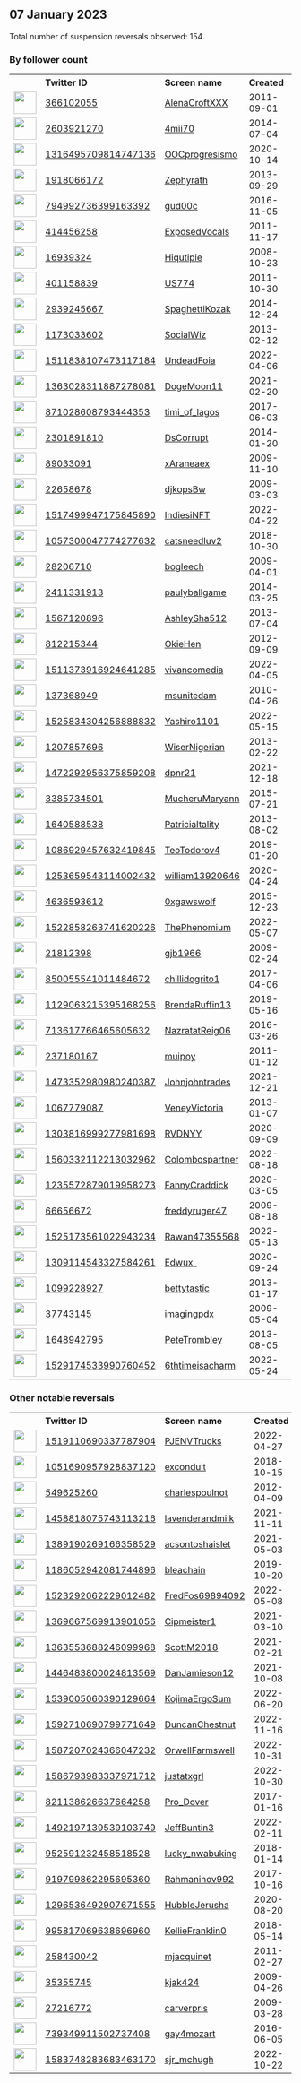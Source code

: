 
## 07 January 2023
Total number of suspension reversals observed: 154.

### By follower count
<table><tr><th></th><th align="left">Twitter ID</th><th align="left">Screen name</th>
<th align="left">Created</th><th align="left">Status</th><th align="left">Suspended</th><th align="left">Followers</th>
<tr><td><a href="https://pbs.twimg.com/profile_images/1569154689589190656/qghULSB3_normal.jpg"><img src="https://pbs.twimg.com/profile_images/1569154689589190656/qghULSB3_normal.jpg" width="40px" height="40px" align="center"/></a></td><td><a href="https://twitter.com/intent/user?user_id=366102055">366102055</a></td><td><a href="https://twitter.com/AlenaCroftXXX">AlenaCroftXXX</a></td><td>2011-09-01</td><td align="center"></td><td>2022-12-15</td><td>304244</td></tr>
<tr><td><a href="https://pbs.twimg.com/profile_images/1611446646134415366/zNNdDrfW_normal.jpg"><img src="https://pbs.twimg.com/profile_images/1611446646134415366/zNNdDrfW_normal.jpg" width="40px" height="40px" align="center"/></a></td><td><a href="https://twitter.com/intent/user?user_id=2603921270">2603921270</a></td><td><a href="https://twitter.com/4mii70">4mii70</a></td><td>2014-07-04</td><td align="center"></td><td>2022-12-21</td><td>284731</td></tr>
<tr><td><a href="https://pbs.twimg.com/profile_images/1609560662178516994/S2bBnRr5_normal.jpg"><img src="https://pbs.twimg.com/profile_images/1609560662178516994/S2bBnRr5_normal.jpg" width="40px" height="40px" align="center"/></a></td><td><a href="https://twitter.com/intent/user?user_id=1316495709814747136">1316495709814747136</a></td><td><a href="https://twitter.com/OOCprogresismo">OOCprogresismo</a></td><td>2020-10-14</td><td align="center"></td><td>2023-01-01</td><td>165377</td></tr>
<tr><td><a href="https://pbs.twimg.com/profile_images/1611269343697936384/v3Ejyr5B_normal.jpg"><img src="https://pbs.twimg.com/profile_images/1611269343697936384/v3Ejyr5B_normal.jpg" width="40px" height="40px" align="center"/></a></td><td><a href="https://twitter.com/intent/user?user_id=1918066172">1918066172</a></td><td><a href="https://twitter.com/Zephyrath">Zephyrath</a></td><td>2013-09-29</td><td align="center"></td><td>2022-12-07</td><td>133582</td></tr>
<tr><td><a href="https://pbs.twimg.com/profile_images/1313255895363661826/TdxRRqHe_normal.jpg"><img src="https://pbs.twimg.com/profile_images/1313255895363661826/TdxRRqHe_normal.jpg" width="40px" height="40px" align="center"/></a></td><td><a href="https://twitter.com/intent/user?user_id=794992736399163392">794992736399163392</a></td><td><a href="https://twitter.com/gud00c">gud00c</a></td><td>2016-11-05</td><td align="center"></td><td>2022-11-25</td><td>128374</td></tr>
<tr><td><a href="https://pbs.twimg.com/profile_images/1478829906331119619/tadDpH1G_normal.jpg"><img src="https://pbs.twimg.com/profile_images/1478829906331119619/tadDpH1G_normal.jpg" width="40px" height="40px" align="center"/></a></td><td><a href="https://twitter.com/intent/user?user_id=414456258">414456258</a></td><td><a href="https://twitter.com/ExposedVocals">ExposedVocals</a></td><td>2011-11-17</td><td align="center"></td><td>2022-12-30</td><td>128371</td></tr>
<tr><td><a href="https://pbs.twimg.com/profile_images/3212071244/52340fcb91e6ebb5990e496b8f4cc083_normal.png"><img src="https://pbs.twimg.com/profile_images/3212071244/52340fcb91e6ebb5990e496b8f4cc083_normal.png" width="40px" height="40px" align="center"/></a></td><td><a href="https://twitter.com/intent/user?user_id=16939324">16939324</a></td><td><a href="https://twitter.com/Hiqutipie">Hiqutipie</a></td><td>2008-10-23</td><td align="center"></td><td>2022-12-23</td><td>115605</td></tr>
<tr><td><a href="https://pbs.twimg.com/profile_images/717890908012879872/7A88qq9c_normal.jpg"><img src="https://pbs.twimg.com/profile_images/717890908012879872/7A88qq9c_normal.jpg" width="40px" height="40px" align="center"/></a></td><td><a href="https://twitter.com/intent/user?user_id=401158839">401158839</a></td><td><a href="https://twitter.com/US774">US774</a></td><td>2011-10-30</td><td align="center"></td><td>2022-12-30</td><td>38392</td></tr>
<tr><td><a href="https://pbs.twimg.com/profile_images/1591790198181994498/JX8z7gGM_normal.jpg"><img src="https://pbs.twimg.com/profile_images/1591790198181994498/JX8z7gGM_normal.jpg" width="40px" height="40px" align="center"/></a></td><td><a href="https://twitter.com/intent/user?user_id=2939245667">2939245667</a></td><td><a href="https://twitter.com/SpaghettiKozak">SpaghettiKozak</a></td><td>2014-12-24</td><td align="center"></td><td>2022-11-24</td><td>34852</td></tr>
<tr><td><a href="https://pbs.twimg.com/profile_images/666341921351036929/0AKCi4_i_normal.jpg"><img src="https://pbs.twimg.com/profile_images/666341921351036929/0AKCi4_i_normal.jpg" width="40px" height="40px" align="center"/></a></td><td><a href="https://twitter.com/intent/user?user_id=1173033602">1173033602</a></td><td><a href="https://twitter.com/SocialWiz">SocialWiz</a></td><td>2013-02-12</td><td align="center"></td><td>2022-12-20</td><td>33727</td></tr>
<tr><td><a href="https://pbs.twimg.com/profile_images/1517330264204234753/2-YEQne6_normal.jpg"><img src="https://pbs.twimg.com/profile_images/1517330264204234753/2-YEQne6_normal.jpg" width="40px" height="40px" align="center"/></a></td><td><a href="https://twitter.com/intent/user?user_id=1511838107473117184">1511838107473117184</a></td><td><a href="https://twitter.com/UndeadFoia">UndeadFoia</a></td><td>2022-04-06</td><td align="center"></td><td>2022-08-05</td><td>32333</td></tr>
<tr><td><a href="https://pbs.twimg.com/profile_images/1482495984794062849/Kz0dzsY1_normal.jpg"><img src="https://pbs.twimg.com/profile_images/1482495984794062849/Kz0dzsY1_normal.jpg" width="40px" height="40px" align="center"/></a></td><td><a href="https://twitter.com/intent/user?user_id=1363028311887278081">1363028311887278081</a></td><td><a href="https://twitter.com/DogeMoon11">DogeMoon11</a></td><td>2021-02-20</td><td align="center"></td><td>2022-12-17</td><td>21887</td></tr>
<tr><td><a href="https://pbs.twimg.com/profile_images/1398013734652682246/XTNtn53b_normal.jpg"><img src="https://pbs.twimg.com/profile_images/1398013734652682246/XTNtn53b_normal.jpg" width="40px" height="40px" align="center"/></a></td><td><a href="https://twitter.com/intent/user?user_id=871028608793444353">871028608793444353</a></td><td><a href="https://twitter.com/timi_of_lagos">timi_of_lagos</a></td><td>2017-06-03</td><td align="center"></td><td></td><td>20870</td></tr>
<tr><td><a href="https://pbs.twimg.com/profile_images/1585971291621888002/SOeCFyjn_normal.jpg"><img src="https://pbs.twimg.com/profile_images/1585971291621888002/SOeCFyjn_normal.jpg" width="40px" height="40px" align="center"/></a></td><td><a href="https://twitter.com/intent/user?user_id=2301891810">2301891810</a></td><td><a href="https://twitter.com/DsCorrupt">DsCorrupt</a></td><td>2014-01-20</td><td align="center"></td><td>2023-01-05</td><td>18719</td></tr>
<tr><td><a href="https://pbs.twimg.com/profile_images/988169114073124870/rmkRi2F3_normal.jpg"><img src="https://pbs.twimg.com/profile_images/988169114073124870/rmkRi2F3_normal.jpg" width="40px" height="40px" align="center"/></a></td><td><a href="https://twitter.com/intent/user?user_id=89033091">89033091</a></td><td><a href="https://twitter.com/xAraneaex">xAraneaex</a></td><td>2009-11-10</td><td align="center"></td><td>2023-01-02</td><td>10220</td></tr>
<tr><td><a href="https://pbs.twimg.com/profile_images/1086307920940285953/UKPSZ1ym_normal.jpg"><img src="https://pbs.twimg.com/profile_images/1086307920940285953/UKPSZ1ym_normal.jpg" width="40px" height="40px" align="center"/></a></td><td><a href="https://twitter.com/intent/user?user_id=22658678">22658678</a></td><td><a href="https://twitter.com/djkopsBw">djkopsBw</a></td><td>2009-03-03</td><td align="center"></td><td>2022-09-18</td><td>7304</td></tr>
<tr><td><a href="https://pbs.twimg.com/profile_images/1579454585915281408/hy4c2Zgw_normal.jpg"><img src="https://pbs.twimg.com/profile_images/1579454585915281408/hy4c2Zgw_normal.jpg" width="40px" height="40px" align="center"/></a></td><td><a href="https://twitter.com/intent/user?user_id=1517499947175845890">1517499947175845890</a></td><td><a href="https://twitter.com/IndiesiNFT">IndiesiNFT</a></td><td>2022-04-22</td><td align="center"></td><td>2022-12-01</td><td>5995</td></tr>
<tr><td><a href="https://pbs.twimg.com/profile_images/1611524812328812544/hlEZAWBI_normal.jpg"><img src="https://pbs.twimg.com/profile_images/1611524812328812544/hlEZAWBI_normal.jpg" width="40px" height="40px" align="center"/></a></td><td><a href="https://twitter.com/intent/user?user_id=1057300047774277632">1057300047774277632</a></td><td><a href="https://twitter.com/catsneedluv2">catsneedluv2</a></td><td>2018-10-30</td><td align="center"></td><td>2022-03-17</td><td>4462</td></tr>
<tr><td><a href="https://pbs.twimg.com/profile_images/425314260/weedthumb_normal.jpg"><img src="https://pbs.twimg.com/profile_images/425314260/weedthumb_normal.jpg" width="40px" height="40px" align="center"/></a></td><td><a href="https://twitter.com/intent/user?user_id=28206710">28206710</a></td><td><a href="https://twitter.com/bogleech">bogleech</a></td><td>2009-04-01</td><td align="center"></td><td>2022-11-06</td><td>4396</td></tr>
<tr><td><a href="https://pbs.twimg.com/profile_images/573264629658361856/Ix2IeWKe_normal.jpeg"><img src="https://pbs.twimg.com/profile_images/573264629658361856/Ix2IeWKe_normal.jpeg" width="40px" height="40px" align="center"/></a></td><td><a href="https://twitter.com/intent/user?user_id=2411331913">2411331913</a></td><td><a href="https://twitter.com/paulyballgame">paulyballgame</a></td><td>2014-03-25</td><td align="center"></td><td></td><td>3826</td></tr>
<tr><td><a href="https://pbs.twimg.com/profile_images/1338911327650246657/EQkVH8Lf_normal.jpg"><img src="https://pbs.twimg.com/profile_images/1338911327650246657/EQkVH8Lf_normal.jpg" width="40px" height="40px" align="center"/></a></td><td><a href="https://twitter.com/intent/user?user_id=1567120896">1567120896</a></td><td><a href="https://twitter.com/AshleySha512">AshleySha512</a></td><td>2013-07-04</td><td align="center"></td><td>2022-07-09</td><td>3579</td></tr>
<tr><td><a href="https://pbs.twimg.com/profile_images/1226130663419654146/k9KbPBM1_normal.jpg"><img src="https://pbs.twimg.com/profile_images/1226130663419654146/k9KbPBM1_normal.jpg" width="40px" height="40px" align="center"/></a></td><td><a href="https://twitter.com/intent/user?user_id=812215344">812215344</a></td><td><a href="https://twitter.com/OkieHen">OkieHen</a></td><td>2012-09-09</td><td align="center"></td><td></td><td>3224</td></tr>
<tr><td><a href="https://pbs.twimg.com/profile_images/1607959505652056072/IzZGW7bd_normal.jpg"><img src="https://pbs.twimg.com/profile_images/1607959505652056072/IzZGW7bd_normal.jpg" width="40px" height="40px" align="center"/></a></td><td><a href="https://twitter.com/intent/user?user_id=1511373916924641285">1511373916924641285</a></td><td><a href="https://twitter.com/vivancomedia">vivancomedia</a></td><td>2022-04-05</td><td align="center"></td><td>2023-01-05</td><td>2737</td></tr>
<tr><td><a href="https://pbs.twimg.com/profile_images/815702027321966592/Bz8qbFpP_normal.jpg"><img src="https://pbs.twimg.com/profile_images/815702027321966592/Bz8qbFpP_normal.jpg" width="40px" height="40px" align="center"/></a></td><td><a href="https://twitter.com/intent/user?user_id=137368949">137368949</a></td><td><a href="https://twitter.com/msunitedam">msunitedam</a></td><td>2010-04-26</td><td align="center"></td><td>2022-10-27</td><td>2507</td></tr>
<tr><td><a href="https://pbs.twimg.com/profile_images/1591466770895880193/-iBQVzTJ_normal.jpg"><img src="https://pbs.twimg.com/profile_images/1591466770895880193/-iBQVzTJ_normal.jpg" width="40px" height="40px" align="center"/></a></td><td><a href="https://twitter.com/intent/user?user_id=1525834304256888832">1525834304256888832</a></td><td><a href="https://twitter.com/Yashiro1101">Yashiro1101</a></td><td>2022-05-15</td><td align="center"></td><td>2022-11-21</td><td>2473</td></tr>
<tr><td><a href="https://pbs.twimg.com/profile_images/1561665399632044032/mWpV-Gq1_normal.jpg"><img src="https://pbs.twimg.com/profile_images/1561665399632044032/mWpV-Gq1_normal.jpg" width="40px" height="40px" align="center"/></a></td><td><a href="https://twitter.com/intent/user?user_id=1207857696">1207857696</a></td><td><a href="https://twitter.com/WiserNigerian">WiserNigerian</a></td><td>2013-02-22</td><td align="center"></td><td>2022-12-30</td><td>2321</td></tr>
<tr><td><a href="https://pbs.twimg.com/profile_images/1586476874099744774/84hz4syZ_normal.jpg"><img src="https://pbs.twimg.com/profile_images/1586476874099744774/84hz4syZ_normal.jpg" width="40px" height="40px" align="center"/></a></td><td><a href="https://twitter.com/intent/user?user_id=1472292956375859208">1472292956375859208</a></td><td><a href="https://twitter.com/dpnr21">dpnr21</a></td><td>2021-12-18</td><td align="center"></td><td>2022-11-08</td><td>2078</td></tr>
<tr><td><a href="https://pbs.twimg.com/profile_images/1451990086082568192/Mr1-wIY9_normal.jpg"><img src="https://pbs.twimg.com/profile_images/1451990086082568192/Mr1-wIY9_normal.jpg" width="40px" height="40px" align="center"/></a></td><td><a href="https://twitter.com/intent/user?user_id=3385734501">3385734501</a></td><td><a href="https://twitter.com/MucheruMaryann">MucheruMaryann</a></td><td>2015-07-21</td><td align="center"></td><td>2022-12-30</td><td>1886</td></tr>
<tr><td><a href="https://pbs.twimg.com/profile_images/1611141106200154113/URPXBbBJ_normal.jpg"><img src="https://pbs.twimg.com/profile_images/1611141106200154113/URPXBbBJ_normal.jpg" width="40px" height="40px" align="center"/></a></td><td><a href="https://twitter.com/intent/user?user_id=1640588538">1640588538</a></td><td><a href="https://twitter.com/PatriciaItality">PatriciaItality</a></td><td>2013-08-02</td><td align="center"></td><td></td><td>1652</td></tr>
<tr><td><a href="https://pbs.twimg.com/profile_images/1486487394945835009/u1UfkzaZ_normal.jpg"><img src="https://pbs.twimg.com/profile_images/1486487394945835009/u1UfkzaZ_normal.jpg" width="40px" height="40px" align="center"/></a></td><td><a href="https://twitter.com/intent/user?user_id=1086929457632419845">1086929457632419845</a></td><td><a href="https://twitter.com/TeoTodorov4">TeoTodorov4</a></td><td>2019-01-20</td><td align="center"></td><td>2022-07-26</td><td>1549</td></tr>
<tr><td><a href="https://pbs.twimg.com/profile_images/1253659756041994240/Ag2Q_J0W_normal.jpg"><img src="https://pbs.twimg.com/profile_images/1253659756041994240/Ag2Q_J0W_normal.jpg" width="40px" height="40px" align="center"/></a></td><td><a href="https://twitter.com/intent/user?user_id=1253659543114002432">1253659543114002432</a></td><td><a href="https://twitter.com/william13920646">william13920646</a></td><td>2020-04-24</td><td align="center"></td><td>2022-12-22</td><td>1525</td></tr>
<tr><td><a href="https://pbs.twimg.com/profile_images/1593648776194899969/weHvoOq-_normal.jpg"><img src="https://pbs.twimg.com/profile_images/1593648776194899969/weHvoOq-_normal.jpg" width="40px" height="40px" align="center"/></a></td><td><a href="https://twitter.com/intent/user?user_id=4636593612">4636593612</a></td><td><a href="https://twitter.com/0xgawswolf">0xgawswolf</a></td><td>2015-12-23</td><td align="center"></td><td>2022-12-13</td><td>1464</td></tr>
<tr><td><a href="https://pbs.twimg.com/profile_images/1546306336517939202/-tEWABfw_normal.jpg"><img src="https://pbs.twimg.com/profile_images/1546306336517939202/-tEWABfw_normal.jpg" width="40px" height="40px" align="center"/></a></td><td><a href="https://twitter.com/intent/user?user_id=1522858263741620226">1522858263741620226</a></td><td><a href="https://twitter.com/ThePhenomium">ThePhenomium</a></td><td>2022-05-07</td><td align="center"></td><td>2022-09-12</td><td>1296</td></tr>
<tr><td><a href="https://pbs.twimg.com/profile_images/1547214577082966016/UF7kOJ4Z_normal.jpg"><img src="https://pbs.twimg.com/profile_images/1547214577082966016/UF7kOJ4Z_normal.jpg" width="40px" height="40px" align="center"/></a></td><td><a href="https://twitter.com/intent/user?user_id=21812398">21812398</a></td><td><a href="https://twitter.com/gjb1966">gjb1966</a></td><td>2009-02-24</td><td align="center"></td><td>2022-10-21</td><td>1240</td></tr>
<tr><td><a href="https://pbs.twimg.com/profile_images/850058355519488001/ioo1aBJt_normal.jpg"><img src="https://pbs.twimg.com/profile_images/850058355519488001/ioo1aBJt_normal.jpg" width="40px" height="40px" align="center"/></a></td><td><a href="https://twitter.com/intent/user?user_id=850055541011484672">850055541011484672</a></td><td><a href="https://twitter.com/chillidogrito1">chillidogrito1</a></td><td>2017-04-06</td><td align="center"></td><td>2022-10-29</td><td>1238</td></tr>
<tr><td><a href="https://pbs.twimg.com/profile_images/1558387612699791361/Y0l44Gsp_normal.jpg"><img src="https://pbs.twimg.com/profile_images/1558387612699791361/Y0l44Gsp_normal.jpg" width="40px" height="40px" align="center"/></a></td><td><a href="https://twitter.com/intent/user?user_id=1129063215395168256">1129063215395168256</a></td><td><a href="https://twitter.com/BrendaRuffin13">BrendaRuffin13</a></td><td>2019-05-16</td><td align="center"></td><td>2022-12-23</td><td>1165</td></tr>
<tr><td><a href="https://pbs.twimg.com/profile_images/765267406759587840/n1d9LFvs_normal.jpg"><img src="https://pbs.twimg.com/profile_images/765267406759587840/n1d9LFvs_normal.jpg" width="40px" height="40px" align="center"/></a></td><td><a href="https://twitter.com/intent/user?user_id=713617766465605632">713617766465605632</a></td><td><a href="https://twitter.com/NazratatReig06">NazratatReig06</a></td><td>2016-03-26</td><td align="center"></td><td>2022-12-03</td><td>1145</td></tr>
<tr><td><a href="https://pbs.twimg.com/profile_images/1597254434047766528/R3WzFr0l_normal.jpg"><img src="https://pbs.twimg.com/profile_images/1597254434047766528/R3WzFr0l_normal.jpg" width="40px" height="40px" align="center"/></a></td><td><a href="https://twitter.com/intent/user?user_id=237180167">237180167</a></td><td><a href="https://twitter.com/muipoy">muipoy</a></td><td>2011-01-12</td><td align="center"></td><td>2023-01-01</td><td>1044</td></tr>
<tr><td><a href="https://pbs.twimg.com/profile_images/1593085407201206272/vVwebxNx_normal.jpg"><img src="https://pbs.twimg.com/profile_images/1593085407201206272/vVwebxNx_normal.jpg" width="40px" height="40px" align="center"/></a></td><td><a href="https://twitter.com/intent/user?user_id=1473352980980240387">1473352980980240387</a></td><td><a href="https://twitter.com/Johnjohntrades">Johnjohntrades</a></td><td>2021-12-21</td><td align="center"></td><td>2023-01-04</td><td>1028</td></tr>
<tr><td><a href="https://pbs.twimg.com/profile_images/1093046019850469376/JmaQ9rTT_normal.jpg"><img src="https://pbs.twimg.com/profile_images/1093046019850469376/JmaQ9rTT_normal.jpg" width="40px" height="40px" align="center"/></a></td><td><a href="https://twitter.com/intent/user?user_id=1067779087">1067779087</a></td><td><a href="https://twitter.com/VeneyVictoria">VeneyVictoria</a></td><td>2013-01-07</td><td align="center"></td><td></td><td>1026</td></tr>
<tr><td><a href="https://pbs.twimg.com/profile_images/1611976619656187905/pVuDZZQa_normal.jpg"><img src="https://pbs.twimg.com/profile_images/1611976619656187905/pVuDZZQa_normal.jpg" width="40px" height="40px" align="center"/></a></td><td><a href="https://twitter.com/intent/user?user_id=1303816999277981698">1303816999277981698</a></td><td><a href="https://twitter.com/RVDNYY">RVDNYY</a></td><td>2020-09-09</td><td align="center"></td><td></td><td>995</td></tr>
<tr><td><a href="https://pbs.twimg.com/profile_images/1560332493613678594/kn6N-e_f_normal.png"><img src="https://pbs.twimg.com/profile_images/1560332493613678594/kn6N-e_f_normal.png" width="40px" height="40px" align="center"/></a></td><td><a href="https://twitter.com/intent/user?user_id=1560332112213032962">1560332112213032962</a></td><td><a href="https://twitter.com/Colombospartner">Colombospartner</a></td><td>2022-08-18</td><td align="center"></td><td>2022-12-11</td><td>972</td></tr>
<tr><td><a href="https://pbs.twimg.com/profile_images/1395518770995728384/ctVicRRR_normal.jpg"><img src="https://pbs.twimg.com/profile_images/1395518770995728384/ctVicRRR_normal.jpg" width="40px" height="40px" align="center"/></a></td><td><a href="https://twitter.com/intent/user?user_id=1235572879019958273">1235572879019958273</a></td><td><a href="https://twitter.com/FannyCraddick">FannyCraddick</a></td><td>2020-03-05</td><td align="center"></td><td>2022-07-16</td><td>882</td></tr>
<tr><td><a href="https://pbs.twimg.com/profile_images/725258089490833408/9PKCRr_H_normal.jpg"><img src="https://pbs.twimg.com/profile_images/725258089490833408/9PKCRr_H_normal.jpg" width="40px" height="40px" align="center"/></a></td><td><a href="https://twitter.com/intent/user?user_id=66656672">66656672</a></td><td><a href="https://twitter.com/freddyruger47">freddyruger47</a></td><td>2009-08-18</td><td align="center"></td><td></td><td>815</td></tr>
<tr><td><a href="https://pbs.twimg.com/profile_images/1525908039597015044/5WjynoLd_normal.jpg"><img src="https://pbs.twimg.com/profile_images/1525908039597015044/5WjynoLd_normal.jpg" width="40px" height="40px" align="center"/></a></td><td><a href="https://twitter.com/intent/user?user_id=1525173561022943234">1525173561022943234</a></td><td><a href="https://twitter.com/Rawan47355568">Rawan47355568</a></td><td>2022-05-13</td><td align="center"></td><td>2023-01-06</td><td>758</td></tr>
<tr><td><a href="https://pbs.twimg.com/profile_images/1598800825463316501/qdQMzdRa_normal.jpg"><img src="https://pbs.twimg.com/profile_images/1598800825463316501/qdQMzdRa_normal.jpg" width="40px" height="40px" align="center"/></a></td><td><a href="https://twitter.com/intent/user?user_id=1309114543327584261">1309114543327584261</a></td><td><a href="https://twitter.com/Edwux_">Edwux_</a></td><td>2020-09-24</td><td align="center"></td><td>2023-01-02</td><td>734</td></tr>
<tr><td><a href="https://pbs.twimg.com/profile_images/1611418484721729561/stW5srDC_normal.jpg"><img src="https://pbs.twimg.com/profile_images/1611418484721729561/stW5srDC_normal.jpg" width="40px" height="40px" align="center"/></a></td><td><a href="https://twitter.com/intent/user?user_id=1099228927">1099228927</a></td><td><a href="https://twitter.com/bettytastic">bettytastic</a></td><td>2013-01-17</td><td align="center"></td><td></td><td>728</td></tr>
<tr><td><a href="https://pbs.twimg.com/profile_images/1570584710870609920/nV_DQl8x_normal.jpg"><img src="https://pbs.twimg.com/profile_images/1570584710870609920/nV_DQl8x_normal.jpg" width="40px" height="40px" align="center"/></a></td><td><a href="https://twitter.com/intent/user?user_id=37743145">37743145</a></td><td><a href="https://twitter.com/imagingpdx">imagingpdx</a></td><td>2009-05-04</td><td align="center"></td><td>2022-12-23</td><td>688</td></tr>
<tr><td><a href="https://abs.twimg.com/sticky/default_profile_images/default_profile_normal.png"><img src="https://abs.twimg.com/sticky/default_profile_images/default_profile_normal.png" width="40px" height="40px" align="center"/></a></td><td><a href="https://twitter.com/intent/user?user_id=1648942795">1648942795</a></td><td><a href="https://twitter.com/PeteTrombley">PeteTrombley</a></td><td>2013-08-05</td><td align="center"></td><td>2022-07-17</td><td>685</td></tr>
<tr><td><a href="https://pbs.twimg.com/profile_images/1547292298114916354/GoNBLYF-_normal.jpg"><img src="https://pbs.twimg.com/profile_images/1547292298114916354/GoNBLYF-_normal.jpg" width="40px" height="40px" align="center"/></a></td><td><a href="https://twitter.com/intent/user?user_id=1529174533990760452">1529174533990760452</a></td><td><a href="https://twitter.com/6thtimeisacharm">6thtimeisacharm</a></td><td>2022-05-24</td><td align="center"></td><td>2022-10-19</td><td>668</td></tr>
</table>

### Other notable reversals
<table><tr><th></th><th align="left">Twitter ID</th><th align="left">Screen name</th>
<th align="left">Created</th><th align="left">Status</th><th align="left">Suspended</th><th align="left">Followers</th>
<tr><td><a href="https://pbs.twimg.com/profile_images/1532122936680669185/RVfBTfC__normal.jpg"><img src="https://pbs.twimg.com/profile_images/1532122936680669185/RVfBTfC__normal.jpg" width="40px" height="40px" align="center"/></a></td><td><a href="https://twitter.com/intent/user?user_id=1519110690337787904">1519110690337787904</a></td><td><a href="https://twitter.com/PJENVTrucks">PJENVTrucks</a></td><td>2022-04-27</td><td align="center"></td><td>2022-12-23</td><td>235</td></tr>
<tr><td><a href="https://pbs.twimg.com/profile_images/1590347108632117248/gIGSisYq_normal.jpg"><img src="https://pbs.twimg.com/profile_images/1590347108632117248/gIGSisYq_normal.jpg" width="40px" height="40px" align="center"/></a></td><td><a href="https://twitter.com/intent/user?user_id=1051690957928837120">1051690957928837120</a></td><td><a href="https://twitter.com/exconduit">exconduit</a></td><td>2018-10-15</td><td align="center"></td><td>2022-12-08</td><td>89</td></tr>
<tr><td><a href="https://abs.twimg.com/sticky/default_profile_images/default_profile_normal.png"><img src="https://abs.twimg.com/sticky/default_profile_images/default_profile_normal.png" width="40px" height="40px" align="center"/></a></td><td><a href="https://twitter.com/intent/user?user_id=549625260">549625260</a></td><td><a href="https://twitter.com/charlespoulnot">charlespoulnot</a></td><td>2012-04-09</td><td align="center"></td><td>2022-12-29</td><td>185</td></tr>
<tr><td><a href="https://pbs.twimg.com/profile_images/1509288698222891011/pLmBX-hZ_normal.jpg"><img src="https://pbs.twimg.com/profile_images/1509288698222891011/pLmBX-hZ_normal.jpg" width="40px" height="40px" align="center"/></a></td><td><a href="https://twitter.com/intent/user?user_id=1458818075743113216">1458818075743113216</a></td><td><a href="https://twitter.com/lavenderandmilk">lavenderandmilk</a></td><td>2021-11-11</td><td align="center"></td><td>2023-01-03</td><td>336</td></tr>
<tr><td><a href="https://pbs.twimg.com/profile_images/1455882557824831489/q1QxLksh_normal.jpg"><img src="https://pbs.twimg.com/profile_images/1455882557824831489/q1QxLksh_normal.jpg" width="40px" height="40px" align="center"/></a></td><td><a href="https://twitter.com/intent/user?user_id=1389190269166358529">1389190269166358529</a></td><td><a href="https://twitter.com/acsontoshaislet">acsontoshaislet</a></td><td>2021-05-03</td><td align="center"></td><td>2023-01-05</td><td>102</td></tr>
<tr><td><a href="https://pbs.twimg.com/profile_images/1355653859859976192/ZAlBkMMV_normal.jpg"><img src="https://pbs.twimg.com/profile_images/1355653859859976192/ZAlBkMMV_normal.jpg" width="40px" height="40px" align="center"/></a></td><td><a href="https://twitter.com/intent/user?user_id=1186052942081744896">1186052942081744896</a></td><td><a href="https://twitter.com/bleachain">bleachain</a></td><td>2019-10-20</td><td align="center"></td><td>2022-12-17</td><td>39</td></tr>
<tr><td><a href="https://pbs.twimg.com/profile_images/1599357410665062400/WV6AXybO_normal.jpg"><img src="https://pbs.twimg.com/profile_images/1599357410665062400/WV6AXybO_normal.jpg" width="40px" height="40px" align="center"/></a></td><td><a href="https://twitter.com/intent/user?user_id=1523292062229012482">1523292062229012482</a></td><td><a href="https://twitter.com/FredFos69894092">FredFos69894092</a></td><td>2022-05-08</td><td align="center"></td><td>2022-12-25</td><td>2</td></tr>
<tr><td><a href="https://pbs.twimg.com/profile_images/1441306641497051136/UbfpZpH9_normal.jpg"><img src="https://pbs.twimg.com/profile_images/1441306641497051136/UbfpZpH9_normal.jpg" width="40px" height="40px" align="center"/></a></td><td><a href="https://twitter.com/intent/user?user_id=1369667569913901056">1369667569913901056</a></td><td><a href="https://twitter.com/Cipmeister1">Cipmeister1</a></td><td>2021-03-10</td><td align="center"></td><td>2022-12-24</td><td>16</td></tr>
<tr><td><a href="https://pbs.twimg.com/profile_images/1521308377938378756/OrBzYcYs_normal.jpg"><img src="https://pbs.twimg.com/profile_images/1521308377938378756/OrBzYcYs_normal.jpg" width="40px" height="40px" align="center"/></a></td><td><a href="https://twitter.com/intent/user?user_id=1363553688246099968">1363553688246099968</a></td><td><a href="https://twitter.com/ScottM2018">ScottM2018</a></td><td>2021-02-21</td><td align="center"></td><td>2022-12-15</td><td>53</td></tr>
<tr><td><a href="https://pbs.twimg.com/profile_images/1446715403305107459/Fyefv-gs_normal.jpg"><img src="https://pbs.twimg.com/profile_images/1446715403305107459/Fyefv-gs_normal.jpg" width="40px" height="40px" align="center"/></a></td><td><a href="https://twitter.com/intent/user?user_id=1446483800024813569">1446483800024813569</a></td><td><a href="https://twitter.com/DanJamieson12">DanJamieson12</a></td><td>2021-10-08</td><td align="center"></td><td>2022-12-12</td><td>259</td></tr>
<tr><td><a href="https://pbs.twimg.com/profile_images/1611501954756411392/UnBCr9sm_normal.jpg"><img src="https://pbs.twimg.com/profile_images/1611501954756411392/UnBCr9sm_normal.jpg" width="40px" height="40px" align="center"/></a></td><td><a href="https://twitter.com/intent/user?user_id=1539005060390129664">1539005060390129664</a></td><td><a href="https://twitter.com/KojimaErgoSum">KojimaErgoSum</a></td><td>2022-06-20</td><td align="center"></td><td>2022-12-16</td><td>24</td></tr>
<tr><td><a href="https://pbs.twimg.com/profile_images/1597717176093495296/mMzxZrqf_normal.jpg"><img src="https://pbs.twimg.com/profile_images/1597717176093495296/mMzxZrqf_normal.jpg" width="40px" height="40px" align="center"/></a></td><td><a href="https://twitter.com/intent/user?user_id=1592710690799771649">1592710690799771649</a></td><td><a href="https://twitter.com/DuncanChestnut">DuncanChestnut</a></td><td>2022-11-16</td><td align="center"></td><td>2022-12-27</td><td>92</td></tr>
<tr><td><a href="https://pbs.twimg.com/profile_images/1588154113673596932/NxQWvYgl_normal.jpg"><img src="https://pbs.twimg.com/profile_images/1588154113673596932/NxQWvYgl_normal.jpg" width="40px" height="40px" align="center"/></a></td><td><a href="https://twitter.com/intent/user?user_id=1587207024366047232">1587207024366047232</a></td><td><a href="https://twitter.com/OrwellFarmswell">OrwellFarmswell</a></td><td>2022-10-31</td><td align="center"></td><td>2022-12-16</td><td>68</td></tr>
<tr><td><a href="https://abs.twimg.com/sticky/default_profile_images/default_profile_normal.png"><img src="https://abs.twimg.com/sticky/default_profile_images/default_profile_normal.png" width="40px" height="40px" align="center"/></a></td><td><a href="https://twitter.com/intent/user?user_id=1586793983337971712">1586793983337971712</a></td><td><a href="https://twitter.com/justatxgrl">justatxgrl</a></td><td>2022-10-30</td><td align="center">🚫</td><td>2022-12-29</td><td>3</td></tr>
<tr><td><a href="https://pbs.twimg.com/profile_images/1369467936776220673/Ska3PErb_normal.jpg"><img src="https://pbs.twimg.com/profile_images/1369467936776220673/Ska3PErb_normal.jpg" width="40px" height="40px" align="center"/></a></td><td><a href="https://twitter.com/intent/user?user_id=821138626637664258">821138626637664258</a></td><td><a href="https://twitter.com/Pro_Dover">Pro_Dover</a></td><td>2017-01-16</td><td align="center"></td><td>2022-05-03</td><td>186</td></tr>
<tr><td><a href="https://pbs.twimg.com/profile_images/1596687902859091970/gmzs8bBs_normal.jpg"><img src="https://pbs.twimg.com/profile_images/1596687902859091970/gmzs8bBs_normal.jpg" width="40px" height="40px" align="center"/></a></td><td><a href="https://twitter.com/intent/user?user_id=1492197139539103749">1492197139539103749</a></td><td><a href="https://twitter.com/JeffBuntin3">JeffBuntin3</a></td><td>2022-02-11</td><td align="center"></td><td>2022-12-03</td><td>36</td></tr>
<tr><td><a href="https://pbs.twimg.com/profile_images/1549547211779985408/fTHqkUd8_normal.jpg"><img src="https://pbs.twimg.com/profile_images/1549547211779985408/fTHqkUd8_normal.jpg" width="40px" height="40px" align="center"/></a></td><td><a href="https://twitter.com/intent/user?user_id=952591232458518528">952591232458518528</a></td><td><a href="https://twitter.com/lucky_nwabuking">lucky_nwabuking</a></td><td>2018-01-14</td><td align="center">🚫</td><td>2023-01-05</td><td>514</td></tr>
<tr><td><a href="https://abs.twimg.com/sticky/default_profile_images/default_profile_normal.png"><img src="https://abs.twimg.com/sticky/default_profile_images/default_profile_normal.png" width="40px" height="40px" align="center"/></a></td><td><a href="https://twitter.com/intent/user?user_id=919799862295695360">919799862295695360</a></td><td><a href="https://twitter.com/Rahmaninov992">Rahmaninov992</a></td><td>2017-10-16</td><td align="center"></td><td>2022-11-29</td><td>26</td></tr>
<tr><td><a href="https://pbs.twimg.com/profile_images/1537488525175693319/59ogc5AB_normal.jpg"><img src="https://pbs.twimg.com/profile_images/1537488525175693319/59ogc5AB_normal.jpg" width="40px" height="40px" align="center"/></a></td><td><a href="https://twitter.com/intent/user?user_id=1296536492907671555">1296536492907671555</a></td><td><a href="https://twitter.com/HubbleJerusha">HubbleJerusha</a></td><td>2020-08-20</td><td align="center"></td><td>2022-12-29</td><td>16</td></tr>
<tr><td><a href="https://pbs.twimg.com/profile_images/1500348722710192130/Ilnbz0CB_normal.png"><img src="https://pbs.twimg.com/profile_images/1500348722710192130/Ilnbz0CB_normal.png" width="40px" height="40px" align="center"/></a></td><td><a href="https://twitter.com/intent/user?user_id=995817069638696960">995817069638696960</a></td><td><a href="https://twitter.com/KellieFranklin0">KellieFranklin0</a></td><td>2018-05-14</td><td align="center"></td><td>2022-12-30</td><td>118</td></tr>
<tr><td><a href="https://pbs.twimg.com/profile_images/477953799013675008/mqeNA-5h_normal.jpeg"><img src="https://pbs.twimg.com/profile_images/477953799013675008/mqeNA-5h_normal.jpeg" width="40px" height="40px" align="center"/></a></td><td><a href="https://twitter.com/intent/user?user_id=258430042">258430042</a></td><td><a href="https://twitter.com/mjacquinet">mjacquinet</a></td><td>2011-02-27</td><td align="center"></td><td>2022-12-02</td><td>217</td></tr>
<tr><td><a href="https://abs.twimg.com/sticky/default_profile_images/default_profile_normal.png"><img src="https://abs.twimg.com/sticky/default_profile_images/default_profile_normal.png" width="40px" height="40px" align="center"/></a></td><td><a href="https://twitter.com/intent/user?user_id=35355745">35355745</a></td><td><a href="https://twitter.com/kjak424">kjak424</a></td><td>2009-04-26</td><td align="center"></td><td>2022-11-25</td><td>4</td></tr>
<tr><td><a href="https://abs.twimg.com/sticky/default_profile_images/default_profile_normal.png"><img src="https://abs.twimg.com/sticky/default_profile_images/default_profile_normal.png" width="40px" height="40px" align="center"/></a></td><td><a href="https://twitter.com/intent/user?user_id=27216772">27216772</a></td><td><a href="https://twitter.com/carverpris">carverpris</a></td><td>2009-03-28</td><td align="center">🔒</td><td>2022-12-28</td><td>1</td></tr>
<tr><td><a href="https://pbs.twimg.com/profile_images/1585412117817180161/U0YxPjMe_normal.jpg"><img src="https://pbs.twimg.com/profile_images/1585412117817180161/U0YxPjMe_normal.jpg" width="40px" height="40px" align="center"/></a></td><td><a href="https://twitter.com/intent/user?user_id=739349911502737408">739349911502737408</a></td><td><a href="https://twitter.com/gay4mozart">gay4mozart</a></td><td>2016-06-05</td><td align="center"></td><td>2023-01-01</td><td>73</td></tr>
<tr><td><a href="https://pbs.twimg.com/profile_images/1611348670506491904/72VnmmvX_normal.jpg"><img src="https://pbs.twimg.com/profile_images/1611348670506491904/72VnmmvX_normal.jpg" width="40px" height="40px" align="center"/></a></td><td><a href="https://twitter.com/intent/user?user_id=1583748283683463170">1583748283683463170</a></td><td><a href="https://twitter.com/sjr_mchugh">sjr_mchugh</a></td><td>2022-10-22</td><td align="center"></td><td>2022-12-14</td><td>148</td></tr>
</table>
